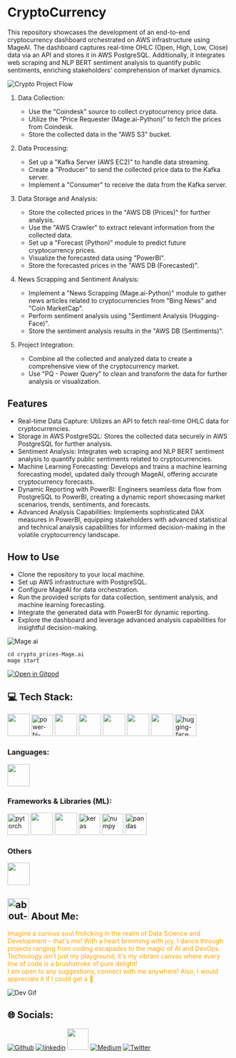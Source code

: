 # CryptoCurrency

This repository showcases the development of an end-to-end cryptocurrency dashboard orchestrated on AWS infrastructure using MageAI. The dashboard captures real-time OHLC (Open, High, Low, Close) data via an API and stores it in AWS PostgreSQL. Additionally, it integrates web scraping and NLP BERT sentiment analysis to quantify public sentiments, enriching stakeholders' comprehension of market dynamics.

![Crypto Project Flow](https://github.com/lunaSnowflake/CryptoCurrency/assets/110465395/9093e245-8b81-4b3e-81ac-540588969cba)

1. Data Collection:
   - Use the "Coindesk" source to collect cryptocurrency price data.
   - Utilize the "Price Requester (Mage.ai-Python)" to fetch the prices from Coindesk.
   - Store the collected data in the "AWS S3" bucket.

2. Data Processing:
   - Set up a "Kafka Server (AWS EC2)" to handle data streaming.
   - Create a "Producer" to send the collected price data to the Kafka server.
   - Implement a "Consumer" to receive the data from the Kafka server.

3. Data Storage and Analysis:
   - Store the collected prices in the "AWS DB (Prices)" for further analysis.
   - Use the "AWS Crawler" to extract relevant information from the collected data.
   - Set up a "Forecast (Python)" module to predict future cryptocurrency prices.
   - Visualize the forecasted data using "PowerBI".
   - Store the forecasted prices in the "AWS DB (Forecasted)".

4. News Scrapping and Sentiment Analysis:
   - Implement a "News Scrapping (Mage.ai-Python)" module to gather news articles related to cryptocurrencies from "Bing News" and "Coin MarketCap".
   - Perform sentiment analysis using "Sentiment Analysis (Hugging-Face)".
   - Store the sentiment analysis results in the "AWS DB (Sentiments)".

5. Project Integration:
   - Combine all the collected and analyzed data to create a comprehensive view of the cryptocurrency market.
   - Use "PQ - Power Query" to clean and transform the data for further analysis or visualization.

## Features
- Real-time Data Capture: Utilizes an API to fetch real-time OHLC data for cryptocurrencies.
- Storage in AWS PostgreSQL: Stores the collected data securely in AWS PostgreSQL for further analysis.
- Sentiment Analysis: Integrates web scraping and NLP BERT sentiment analysis to quantify public sentiments related to cryptocurrencies.
- Machine Learning Forecasting: Develops and trains a machine learning forecasting model, updated daily through MageAI, offering accurate cryptocurrency forecasts.
- Dynamic Reporting with PowerBI: Engineers seamless data flow from PostgreSQL to PowerBI, creating a dynamic report showcasing market scenarios, trends, sentiments, and forecasts.
- Advanced Analysis Capabilities: Implements sophisticated DAX measures in PowerBI, equipping stakeholders with advanced statistical and technical analysis capabilities for informed decision-making in the volatile cryptocurrency landscape.

## How to Use
- Clone the repository to your local machine.
- Set up AWS infrastructure with PostgreSQL.
- Configure MageAI for data orchestration.
- Run the provided scripts for data collection, sentiment analysis, and machine learning forecasting.
- Integrate the generated data with PowerBI for dynamic reporting.
- Explore the dashboard and leverage advanced analysis capabilities for insightful decision-making.

![Mage ai](https://github.com/lunaSnowflake/CryptoCurrency/assets/110465395/02354665-b405-404d-924c-542ffc31f7f9)


```
cd crypto_prices-Mage.ai
mage start
```

[![Open in Gitpod](https://gitpod.io/button/open-in-gitpod.svg)](https://gitpod.io/#https://github.com/lunaSnowflake/CryptoCurrency)

## 💻 Tech Stack:
<img src="https://user-images.githubusercontent.com/25181517/183896128-ec99105a-ec1a-4d85-b08b-1aa1620b2046.png" width="50"> <!--SQL-->
<img width="48" height="48" src="https://img.icons8.com/color/48/power-bi-2021.png" alt="power-bi-2021"/> <!--PowerBI-->
<img src="https://user-images.githubusercontent.com/25181517/183896132-54262f2e-6d98-41e3-8888-e40ab5a17326.png" width="50"> <!--AWS-->
<img src="https://i.ibb.co/SXHDrpp/download.jpg" width="50"> <!--Mage.ai-->
<img src="https://user-images.githubusercontent.com/25181517/192107004-2d2fff80-d207-4916-8a3e-130fee5ee495.png" width="50"> <!--kafka-->
<img src="https://user-images.githubusercontent.com/25181517/184103699-d1b83c07-2d83-4d99-9a1e-83bd89e08117.png" width="50"> <!--Selenium-->
<img src="https://i.ibb.co/Cv2cdtM/33643075.png" width="50"> <!--Airflow-->
<img width="48" height="48" src="https://img.icons8.com/emoji/48/hugging-face.png" alt="hugging-face"/> <!--HuggingFace-->

### Languages:
<img src="https://user-images.githubusercontent.com/25181517/183423507-c056a6f9-1ba8-4312-a350-19bcbc5a8697.png" width="50"> <!--Python-->

### Frameworks & Libraries (ML):
<img width="48" height="48" src="https://img.icons8.com/fluency/48/pytorch.png" alt="pytorch"/> <!--Pytorch-->
<img src="https://user-images.githubusercontent.com/25181517/223639822-2a01e63a-a7f9-4a39-8930-61431541bc06.png" width="50"> <!--Tensorflow-->
<img src="https://i.ibb.co/6ZqGyGR/OIP.jpg" width="50"> <!--Scikit Learn-->
<img width="48" height="48" src="https://img.icons8.com/material-rounded/24/keras.png" alt="keras"/>
<img width="48" height="48" src="https://img.icons8.com/color/48/numpy.png" alt="numpy"/>
<img width="48" height="48" src="https://img.icons8.com/color/48/pandas.png" alt="pandas"/>

### Others
<img src="https://user-images.githubusercontent.com/25181517/186884153-99edc188-e4aa-4c84-91b0-e2df260ebc33.png" width="50"> <!--Linux-->

## <img width="48" height="48" src="https://img.icons8.com/pulsar-color/48/about-me-male.png" alt="about-me-male"/> About Me:

<font color="orange">Imagine a curious soul frolicking in the realm of Data Science and Development – that's me! With a heart brimming with joy, I dance through projects ranging from coding escapades to the magic of AI and DevOps. Technology isn't just my playground; it's my vibrant canvas where every line of code is a brushstroke of pure delight! <br/> I am open to any suggestions, connect with me anywhere! Also, I would appreciate it if I could get a 🌟</font> 
<br/>

![Dev Gif](https://media.giphy.com/media/f3iwJFOVOwuy7K6FFw/giphy.gif) <br/>

## 🌐 Socials:
[![Github](https://img.icons8.com/ios-filled/50/github.png)](https://github.com/lunaSnowflake)
[![linkedin](https://img.icons8.com/fluency/48/linkedin.png)](https://www.linkedin.com/in/hussainkhatumdi/)
[<img src="https://i.ibb.co/5MsxX1w/kaggle-icon-512x512-ubnqei0x.png" width="48px">](https://www.kaggle.com/lunaticsain)
[![Medium](https://img.icons8.com/sf-regular-filled/48/medium-logo.png)](https://medium.com/@hussainkhatumadi53) 
[![Twitter](https://img.icons8.com/color/48/twitter--v1.png)](https://twitter.com/lunatic_sain) 
<br/>
<br/>

